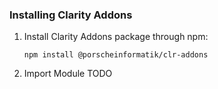 ### Installing Clarity Addons

1. Install Clarity Addons package through npm:
    ```
    npm install @porscheinformatik/clr-addons
    ```

2. Import Module TODO
